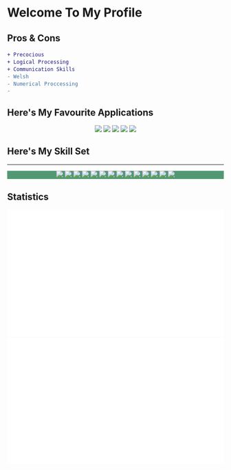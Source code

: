 # Welcome To My Profile

## Pros & Cons
```diff
+ Precocious
+ Logical Processing
+ Communication Skills
- Welsh
- Numerical Proccessing
- 
```

## Here's My Favourite Applications
<p align="center">
  <img height="150px" src="https://cdn.jsdelivr.net/gh/devicons/devicon/icons/firefox/firefox-original-wordmark.svg" />
  <img height="150px" src="https://cdn.jsdelivr.net/gh/devicons/devicon/icons/gimp/gimp-original-wordmark.svg" />
  <img height="150px" src="https://cdn.jsdelivr.net/gh/devicons/devicon/icons/inkscape/inkscape-original-wordmark.svg" />
  <img height="150px" src="https://cdn.jsdelivr.net/gh/devicons/devicon/icons/vscode/vscode-original.svg" />
  <img height="150px" src="https://cdn.jsdelivr.net/gh/devicons/devicon/icons/blender/blender-original.svg" />
</p>

## Here's My Skill Set
---
<p align="center" style="background: #519872;">
  <img height="125px" src="https://cdn.jsdelivr.net/gh/devicons/devicon/icons/html5/html5-original.svg" />
  <img height="125px" src="https://cdn.jsdelivr.net/gh/devicons/devicon/icons/css3/css3-original.svg" />
  <img height="125px" src="https://cdn.jsdelivr.net/gh/devicons/devicon/icons/javascript/javascript-original.svg" />
  <img height="125px" src="https://cdn.jsdelivr.net/gh/devicons/devicon/icons/typescript/typescript-original.svg" />
  <img height="125px" src="https://cdn.jsdelivr.net/gh/devicons/devicon/icons/bootstrap/bootstrap-original-wordmark.svg" />
  <img height="125px" src="https://cdn.jsdelivr.net/gh/devicons/devicon/icons/php/php-original.svg" />
  <img height="125px" src="https://cdn.jsdelivr.net/gh/devicons/devicon/icons/git/git-original-wordmark.svg" />
  <img height="125px" src="https://cdn.jsdelivr.net/gh/devicons/devicon/icons/linux/linux-original.svg" />
  <img height="125px" src="https://cdn.jsdelivr.net/gh/devicons/devicon/icons/ubuntu/ubuntu-plain-wordmark.svg" />
  <img height="125px" src="https://cdn.jsdelivr.net/gh/devicons/devicon/icons/debian/debian-original-wordmark.svg" />
  <img height="125px" src="https://cdn.jsdelivr.net/gh/devicons/devicon/icons/mysql/mysql-original.svg" />
  <img height="125px" src="https://cdn.jsdelivr.net/gh/devicons/devicon/icons/cplusplus/cplusplus-original.svg" />
  <img height="125px" src="https://cdn.jsdelivr.net/gh/devicons/devicon/icons/r/r-original.svg" />
  <img height="125px" src="https://cdn.jsdelivr.net/gh/devicons/devicon/icons/python/python-original-wordmark.svg" />
</p>

## Statistics
<a href="https://github.com/AD-256/AD-256">
<img src="https://github.com/AD-256/AD-256/blob/master/generated/overview.svg#gh-dark-mode-only" />
<img src="https://github.com/AD-256/AD-256/blob/master/generated/languages.svg#gh-dark-mode-only" />
</a>
